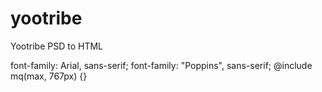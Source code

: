 # yootribe
Yootribe PSD to HTML

font-family: Arial, sans-serif;
font-family: "Poppins", sans-serif;
@include mq(max, 767px) {}